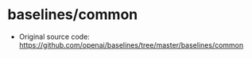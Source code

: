 # baselines/common

- Original source code: https://github.com/openai/baselines/tree/master/baselines/common
